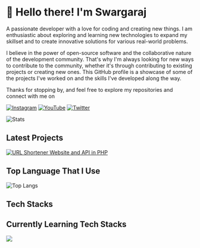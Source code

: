 
# 👋 Hello there! I'm Swargaraj

A passionate developer with a love for coding and creating new things. I am enthusiastic about exploring and learning new technologies to expand my skillset and to create innovative solutions for various real-world problems.

I believe in the power of open-source software and the collaborative nature of the development community. That's why I'm always looking for new ways to contribute to the community, whether it's through contributing to existing projects or creating new ones. This GitHub profile is a showcase of some of the projects I've worked on and the skills I've developed along the way.

Thanks for stopping by, and feel free to explore my repositories and connect with me on

<a href="https://instagram.com/swargarajbhowmik">![Instagram](https://img.shields.io/badge/Instagram-%23E4405F.svg?style=for-the-badge&logo=Instagram&logoColor=white)</a>
<a href="https://youtube.com/@Swargaraj.Bhowmik">![YouTube](https://img.shields.io/badge/YouTube-%23FF0000.svg?style=for-the-badge&logo=YouTube&logoColor=white)</a>
<a href="https://twitter.com/swargarajbh">![Twitter](https://img.shields.io/badge/Twitter-%231DA1F2.svg?style=for-the-badge&logo=Twitter&logoColor=white)</a>

![Stats](https://github-readme-stats.vercel.app/api?username=swargarajbhowmik&show_icons=true&theme=vue-dark)

## Latest Projects

[![URL Shortener Website and API in PHP](https://github-readme-stats.vercel.app/api/pin/?username=swargarajbhowmik&repo=ushortener-web-and-api)](https://github.com/swargarajbhowmik/ushortener-web-and-api&show_icons=true&theme=vue-dark)

## Top Language That I Use

![Top Langs](https://github-readme-stats.vercel.app/api/top-langs/?username=swargarajbhowmik&hide=Procfile&layout=compact)

## Tech Stacks

## Currently Learning Tech Stacks

![](https://komarev.com/ghpvc/?username=swargarajbhowmik&color=blue)
